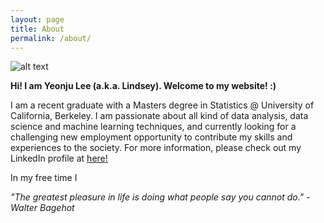 ```yaml
---
layout: page
title: About
permalink: /about/
---
```


<!-- profile image -->
![alt text](/images/about.jpg)

**Hi! I am Yeonju Lee (a.k.a. Lindsey). Welcome to my website! :)**

I am a recent graduate with a Masters degree in Statistics @ University of California, Berkeley. I am passionate about all kind of data analysis, data science and machine learning techniques, and currently looking for a challenging new employment opportunity to contribute my skills and experiences to the society. For more information, please check out my LinkedIn profile at [here!](https://www.linkedin.com/in/lindsey-lee-1a9013a7)

In my free time I

*"The greatest pleasure in life is doing what people say you cannot do." - Walter Bagehot*
